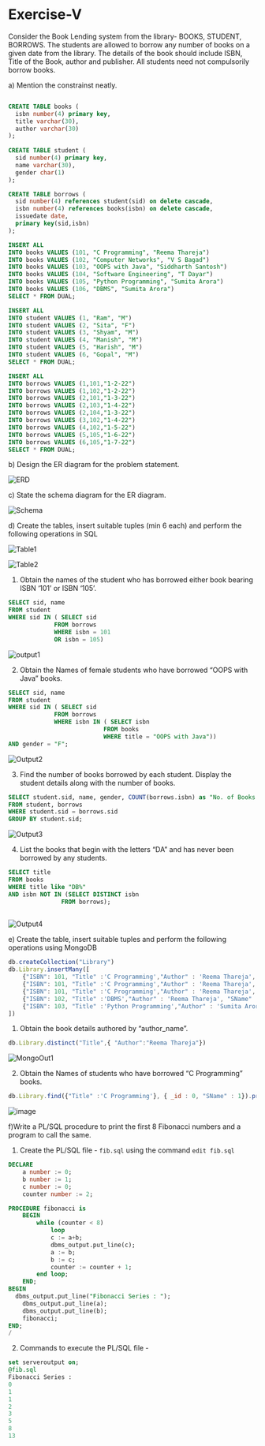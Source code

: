 # Exercise-V
Consider the Book Lending system from the library- BOOKS, STUDENT, BORROWS. The students are allowed to borrow any number of books on a given date from the library. The details of the book should include ISBN, Title of the Book, author and publisher. All students need not compulsorily borrow books. 

a) Mention the constrainst neatly.

```sql

CREATE TABLE books (
  isbn number(4) primary key,
  title varchar(30),
  author varchar(30)
);
  
CREATE TABLE student (
  sid number(4) primary key,
  name varchar(30),
  gender char(1)
);

CREATE TABLE borrows (
  sid number(4) references student(sid) on delete cascade,
  isbn number(4) references books(isbn) on delete cascade,
  issuedate date,
  primary key(sid,isbn)
);

INSERT ALL
INTO books VALUES (101, "C Programming", "Reema Thareja")
INTO books VALUES (102, "Computer Networks", "V S Bagad")
INTO books VALUES (103, "OOPS with Java", "Siddharth Santosh")
INTO books VALUES (104, "Software Engineering", "T Dayar")
INTO books VALUES (105, "Python Programming", "Sumita Arora")
INTO books VALUES (106, "DBMS", "Sumita Arora")
SELECT * FROM DUAL;

INSERT ALL 
INTO student VALUES (1, "Ram", "M")
INTO student VALUES (2, "Sita", "F")
INTO student VALUES (3, "Shyam", "M")
INTO student VALUES (4, "Manish", "M")
INTO student VALUES (5, "Harish", "M")
INTO student VALUES (6, "Gopal", "M")
SELECT * FROM DUAL;

INSERT ALL
INTO borrows VALUES (1,101,"1-2-22")
INTO borrows VALUES (1,102,"1-2-22")
INTO borrows VALUES (2,101,"1-3-22")
INTO borrows VALUES (2,103,"1-4-22")
INTO borrows VALUES (2,104,"1-3-22")
INTO borrows VALUES (3,102,"1-4-22")
INTO borrows VALUES (4,102,"1-5-22")
INTO borrows VALUES (5,105,"1-6-22")
INTO borrows VALUES (6,105,"1-7-22")
SELECT * FROM DUAL;


```



b) Design the ER diagram for the problem statement.

![ERD](https://user-images.githubusercontent.com/67141217/213426940-11f06ca8-aabe-4e3f-9377-759649af449b.png)

c) State the schema diagram for the ER diagram. 

![Schema](https://user-images.githubusercontent.com/67141217/213427737-f6baf512-48c8-4cbe-b6b3-a1cb93cccea2.png)

d) Create the tables, insert suitable tuples (min 6 each) and perform the following operations in SQL

![Table1](https://user-images.githubusercontent.com/67141217/213427810-4be8f43b-fbad-4e76-9472-989e7c84fbc0.png)

![Table2](https://user-images.githubusercontent.com/67141217/213427903-1bbf30b9-3a64-4060-b841-9ce4ff3cac72.png)

 1. Obtain the names of the student who has borrowed either book bearing ISBN ‘101’ or ISBN ‘105’.  

```sql 
SELECT sid, name 
FROM student 
WHERE sid IN ( SELECT sid 
             FROM borrows 
             WHERE isbn = 101 
             OR isbn = 105)
```

![output1](https://user-images.githubusercontent.com/67141217/213428394-dd2cfc2a-7337-46a0-9084-6367e66d8d3a.png)

 2. Obtain the Names of female students who have borrowed “OOPS with Java” books.
 
```sql
SELECT sid, name 
FROM student 
WHERE sid IN ( SELECT sid 
             FROM borrows 
             WHERE isbn IN ( SELECT isbn 
                           FROM books
                           WHERE title = "OOPS with Java"))
AND gender = "F";
```
![Output2](https://user-images.githubusercontent.com/67141217/213429009-cb5d3d41-9e60-42ef-a870-0c4f449356b8.png)

 3. Find the number of books borrowed by each student. Display the student details along with the number of books.

```sql
SELECT student.sid, name, gender, COUNT(borrows.isbn) as "No. of Books Issued"
FROM student, borrows
WHERE student.sid = borrows.sid
GROUP BY student.sid;
```

![Output3](https://user-images.githubusercontent.com/67141217/213429633-21e12da3-513b-491b-a71c-6e80a8115016.png)

 4. List the books that begin with the letters “DA” and has never been borrowed by any students.
 
 ```sql
SELECT title
FROM books
WHERE title like "DB%"
AND isbn NOT IN (SELECT DISTINCT isbn 
                FROM borrows);
              
 ```
 
![Output4](https://user-images.githubusercontent.com/67141217/213430078-b0d22dcc-2cc9-4eab-bc13-34e098a79e36.png)
 
e) Create the table, insert suitable tuples and perform the following operations using MongoDB

```javascript
db.createCollection("Library")
db.Library.insertMany([
    {"ISBN": 101, "Title" :'C Programming',"Author" : 'Reema Thareja', "SName" : "Ram", "SID":1 , "Date" : "1-2-22"},
    {"ISBN": 101, "Title" :'C Programming',"Author" : 'Reema Thareja', "SName" : "Sita", "SID":2 , "Date" : "1-2-22"},
    {"ISBN": 101, "Title" :'C Programming',"Author" : 'Reema Thareja', "SName" : "Manish", "SID":4 , "Date" : "1-2-22"},
    {"ISBN": 102, "Title" :'DBMS',"Author" : 'Reema Thareja', "SName" : "Ram", "SID":1 , "Date" : "1-2-22"},
    {"ISBN": 103, "Title" :'Python Programming',"Author" : 'Sumita Arora', "SName" : "Sita", "SID":2 , "Date" : "1-2-22"},
])
```


1. Obtain the book details authored by “author_name”. 

```javascript
db.Library.distinct("Title",{ "Author":"Reema Thareja"})
```

![MongoOut1](https://user-images.githubusercontent.com/67141217/213432152-878f074c-e49d-4c61-8a0d-9f2529099a15.png)


2. Obtain the Names of students who have borrowed “C Programming” books.

```javascript
db.Library.find({"Title" :'C Programming'}, { _id : 0, "SName" : 1}).pretty()
```

![image](https://user-images.githubusercontent.com/67141217/213432403-b10180a1-f276-4afd-8ed3-23cfbcb6858f.png)

f)Write a PL/SQL procedure to print the first 8 Fibonacci numbers and a program to call the same.

1. Create the PL/SQL file - ```fib.sql``` using the command ```edit fib.sql```

```sql
DECLARE
    a number := 0;
    b number := 1;
    c number := 0;
    counter number := 2;

PROCEDURE fibonacci is
	BEGIN
    	while (counter < 8)
        	loop
            c := a+b;
            dbms_output.put_line(c);
            a := b;
            b := c;
            counter := counter + 1;
        end loop;
    END;
BEGIN
  dbms_output.put_line("Fibonacci Series : ");
	dbms_output.put_line(a);
	dbms_output.put_line(b);
	fibonacci;
END;
/
```

2. Commands to execute the PL/SQL file -

```sql
set serveroutput on;
@fib.sql
Fibonacci Series : 
0
1
1
2
3
5
8
13
```

